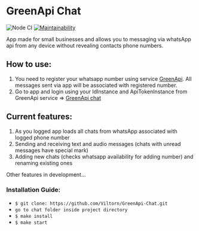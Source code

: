 # GreenApi Chat
![Node CI](https://github.com/Viltorn/frontend-project-12/actions/workflows/nodejs.yml/badge.svg)
[![Maintainability](https://api.codeclimate.com/v1/badges/a52d9496d05e2f99b7fe/maintainability)](https://codeclimate.com/github/Viltorn/GreenApi-Chat/maintainability)

App made for small businesses and allows you to messaging via whatsApp api from any device without revealing contacts phone numbers.

## How to use:
  1. You need to register your whatsapp number using service [GreenApi](https://console.green-api.com). All messages sent via app will be associated with registered number.
  2. Go to app and login using your IdInstance and ApiTokenInstance from GreenApi service => [GreenApi chat](https://greenapi-chat.onrender.com)

## Current features:
  1. As you logged app loads all chats from whatsApp associated with logged phone number
  2. Sending and receiving text and audio messages (chats with unread messages have special mark)
  3. Adding new chats (checks whatsapp availability for adding number) and renaming existing ones

Other features in development...
### Installation Guide:

* ```$ git clone: https://github.com/Viltorn/GreenApi-Chat.git```
* ```go to chat folder inside project directory```
* ```$ make install```
* ```$ make start```
